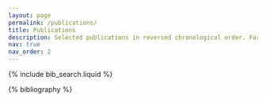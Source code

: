 ```yaml
---
layout: page
permalink: /publications/
title: Publications
description: Selected publications in reversed chronological order. For the complete list, please refer to my <a href="https://scholar.google.com/citations?user=0OkYBPQAAAAJ&hl=en/">Google Scholar</a> profile.
nav: true
nav_order: 2
---
```


<!-- _pages/publications.md -->

<!-- Bibsearch Feature -->

{% include bib_search.liquid %}

<div class="publications">

{% bibliography %}

</div>
